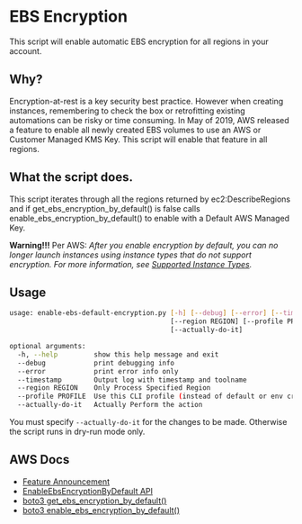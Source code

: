 # EBS Encryption

This script will enable automatic EBS encryption for all regions in your account.

## Why?

Encryption-at-rest is a key security best practice. However when creating instances, remembering to check the box or retrofitting existing automations can be risky or time consuming. In May of 2019, AWS released a feature to enable all newly created EBS volumes to use an AWS or Customer Managed KMS Key.  This script will enable that feature in all regions.

## What the script does.

This script iterates through all the regions returned by ec2:DescribeRegions and if get_ebs_encryption_by_default() is false calls enable_ebs_encryption_by_default() to enable with a Default AWS Managed Key.

**Warning!!!** Per AWS: *After you enable encryption by default, you can no longer launch instances using instance types that do not support encryption. For more information, see [Supported Instance Types](https://docs.aws.amazon.com/AWSEC2/latest/UserGuide/EBSEncryption.html#EBSEncryption_supported_instances).*

## Usage

```bash
usage: enable-ebs-default-encryption.py [-h] [--debug] [--error] [--timestamp]
                                        [--region REGION] [--profile PROFILE]
                                        [--actually-do-it]

optional arguments:
  -h, --help         show this help message and exit
  --debug            print debugging info
  --error            print error info only
  --timestamp        Output log with timestamp and toolname
  --region REGION    Only Process Specified Region
  --profile PROFILE  Use this CLI profile (instead of default or env credentials)
  --actually-do-it   Actually Perform the action
```

You must specify `--actually-do-it` for the changes to be made. Otherwise the script runs in dry-run mode only.


## AWS Docs

* [Feature Announcement](https://aws.amazon.com/blogs/aws/new-opt-in-to-default-encryption-for-new-ebs-volumes/)
* [EnableEbsEncryptionByDefault API](https://docs.aws.amazon.com/AWSEC2/latest/APIReference/API_EnableEbsEncryptionByDefault.html)
* [boto3 get_ebs_encryption_by_default()](https://boto3.amazonaws.com/v1/documentation/api/latest/reference/services/ec2.html#EC2.Client.get_ebs_encryption_by_default)
* [boto3 enable_ebs_encryption_by_default()](https://boto3.amazonaws.com/v1/documentation/api/latest/reference/services/ec2.html#EC2.Client.enable_ebs_encryption_by_default)



